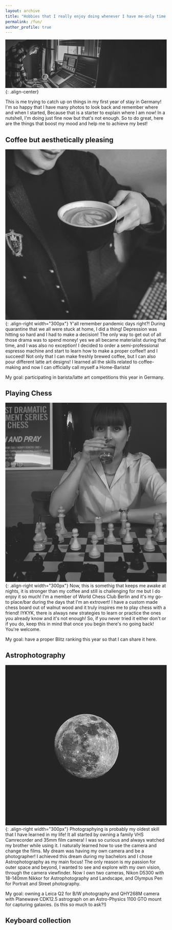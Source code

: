 ```yaml
---
layout: archive
title: "Hobbies that I really enjoy doing whenever I have me-only time!"
permalink: /fun/
author_profile: true
---
```

![Playing Chess](/images/1_meandsetup.jpg){: .align-center}

This is me trying to catch up on things in my first year of stay in Germany! I'm so happy that I have many photos to look
back and remember where and when I started, Because that is a starter to explain where I am now! In a nutshell, I'm doing 
just fine now but that's not enough. So to do great, here are the things that boost my mood and help me to achieve my best!



## Coffee but aesthetically pleasing
![Playing Chess](/images/3_meandcoffee.jpg){: .align-right width="300px"}
Y'all remember pandemic days right?! During quarantine that we all were stuck at home, I did a thing! Depression 
was hitting so hard and I had to make a decision! The only way to get out of all those drama was to spend money! yes we 
all became materialist during that time, and I was also no exception! I decided to order a semi-professional espresso machine and start
to learn how to make a proper coffee!! and I succeed! Not only that I can make freshly brewed coffee, but I can also pour different
latte art designs! I learned all the skills related to coffee-making and now I can officially call myself a Home-Barista! 

My goal: participating in barista/latte art competitions this year in Germany.

## Playing Chess
![Playing Chess](/images/2_chess.jpg){: .align-right width="300px"}
Now, this is somethig that keeps me awake at nights, it is stronger than my coffee and still is challenging for me but I 
do enjoy it so much! I'm a member of World Chess Club Berlin and it's my go-to place/bar during the days that I'm an extrovert! 
I have a custom made chess board out of walnut wood and it truly inspires me to play chess with a friend! IYKYK, there is always new strategies to learn or practice the ones you already know and it's not enough! So, if you never tried 
it either don't or if you do, keep this in mind that once you begin there's no going back! You're welcome.

My goal: have a proper Blitz ranking this year so that I can share it here.






## Astrophotography
![Playing Chess](/images/4_fullmoon.JPG){: .align-right width="300px"}
Photographying is probably my oldest skill that I have learned in my life! It all started by owning a family VHS Camrecorder and 35mm film camera!
I was so curious and always watched my brother while using it. I naturally learned how to use the camera and change the films.
My dream was having my own camera and be a photographer! I achieved this dream during my bachelors and I chose Astrophotography as my
main focus! The only reason is my passion for outer space and beyond, I wanted to see and explore with my own vision, through
the camera viewfinder. Now I own two cameras, Nikon D5300 with 18-140mm Nikkor for Astrophotography and Landscape, and Olympus Pen for Portrait and Street photography.

My goal: owning a Leica Q2 for B/W photography and QHY268M camera with Planewave CDK12.5 astrograph on an Astro-Physics 1100 GTO mount for capturing galaxies. (is this so much to ask?!)

## Keyboard collection
